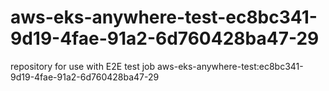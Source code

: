 # aws-eks-anywhere-test-ec8bc341-9d19-4fae-91a2-6d760428ba47-29
repository for use with E2E test job aws-eks-anywhere-test:ec8bc341-9d19-4fae-91a2-6d760428ba47-29
